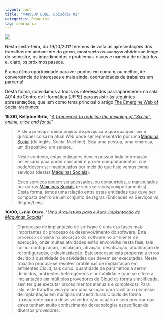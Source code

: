 ```yaml
---
layout: post
title: "WHASSUP DUDE, Episódio 01"
categories: Pesquisa
tag: seminario
---
```



![](https://github.com/assertlab/assertlab.github.io/_posts/2012-10-15-whassup-dude-episodio-01/figura1.png)

Nesta sexta-feira, dia 19/10/2012 teremos de volta as apresentações dos trabalhos em andamento do grupo, mostrando os avanços obtidos ao longo do semestre, os impedimentos e problemas, riscos e maneira de mitigá-los e, claro, os próximos passos.

É uma ótima oportunidade para ver pontos em comum, ou melhor, de convergência de interesses e mais ainda, oportunidades de trabalhos em parceria!

Desta forma, convidamos a todos os interessados para aparecerem na sala A014 do Centro de Informática (UFPE) para assistir às seguintes apresentações, que tem como tema principal o artigo [The Emerging Web of Social Machines](http://arxiv.org/abs/1010.3045):

**15:00, Kellyton Brito**, "_[A framework to redefine the meaning of “Social”, online, once and for all](https://docs.google.com/open?id=0Bxt1VZoj3lGuM3FhUTJyMkhoUEk)_"

> A ideia principal deste projeto de pesquisa é que qualquer um e qualquer coisa na atual Web pode ser representado por uma [Máquina Social](http://arxiv.org/abs/1010.3045) (do inglês, Social Machine). Seja uma pessoa, uma empresa, um dispositivo, um sensor…
> 
> Neste contexto, estas entidades devem possuir toda informação necessária para poder consumir e prover comportamentos, que pode/devem ser manipulados por meio do que hoje vemos como serviços (destas&nbsp;[Máquinas Sociais](http://arxiv.org/abs/1010.3045)).
> 
> Estes serviços podem ser acessados, ou consumidos, e manipulados por outras&nbsp;[Máquinas Sociais](http://arxiv.org/abs/1010.3045)&nbsp;(e seus serviços/comportamentos). Desta forma, temos uma relação entre estas entidades que deve ser composta dentro de um conjunto de regras (Entidades vs Serviços vs Regras/Leis).

**16:00, Lenin Otero**, "_[Uma Arquitetura para a Auto-Implantação de Máquinas Sociais](https://docs.google.com/open?id=0Bxt1VZoj3lGuYnkyMENvTm5XTnM)_"

> O processo de implantação de software é uma das fases mais importantes do processo de desenvolvimento do software. Esta processo consiste na alocação do software no ambiente de execução, onde muitas atividades estão envolvidas nesta fase, tais como: configuração, instalação, ativação, desativação, atualização de reconfiguração, e desinstalação. Este processo está propenso a erros devido à quantidade de atividades que devem ser executadas. Neste trabalho procura-se resolver problemas de implantação em ambientes Cloud, tais como: quantidade de parâmetros a serem definidos, ambientes heterogêneos e portabilidade (que se refere à implantação em múltiplos provedores de Cloud de forma simplificada, sem ter que executar procedimentos manuais e complexos). Para isto, este trabalho visa propor uma solução para facilitar o processo de implantação em múltiplas infraestruturas Clouds de forma transparente para o desenvolvedor e/ou usuário e sem precisar que estes tenham muito conhecimento de tecnologias específicas de diversos provedores.